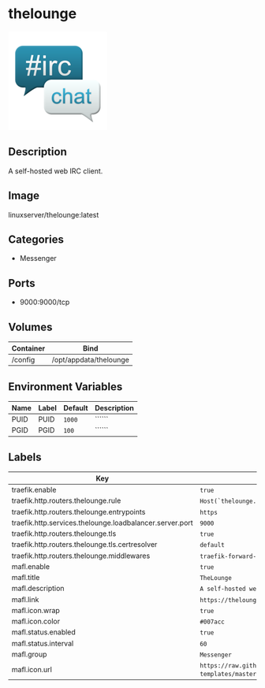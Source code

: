 # thelounge

![Logo](images/thelounge.png)

## Description
A self\-hosted web IRC client.

## Image
linuxserver/thelounge:latest

## Categories
- Messenger

## Ports
- 9000:9000/tcp

## Volumes
| Container | Bind |
|-----------|------|
| /config | /opt/appdata/thelounge |

## Environment Variables
| Name | Label | Default | Description |
|------|-------|---------|-------------|
| PUID | PUID | ```1000``` | `````` |
| PGID | PGID | ```100``` | `````` |

## Labels
| Key | Value |
|-----|-------|
| traefik.enable | ```true``` |
| traefik.http.routers.thelounge.rule | ```Host(`thelounge.{$TRAEFIK_INGRESS_DOMAIN}`)``` |
| traefik.http.routers.thelounge.entrypoints | ```https``` |
| traefik.http.services.thelounge.loadbalancer.server.port | ```9000``` |
| traefik.http.routers.thelounge.tls | ```true``` |
| traefik.http.routers.thelounge.tls.certresolver | ```default``` |
| traefik.http.routers.thelounge.middlewares | ```traefik-forward-auth``` |
| mafl.enable | ```true``` |
| mafl.title | ```TheLounge``` |
| mafl.description | ```A self-hosted web IRC client.``` |
| mafl.link | ```https://thelounge.{$TRAEFIK_INGRESS_DOMAIN}``` |
| mafl.icon.wrap | ```true``` |
| mafl.icon.color | ```#007acc``` |
| mafl.status.enabled | ```true``` |
| mafl.status.interval | ```60``` |
| mafl.group | ```Messenger``` |
| mafl.icon.url | ```https://raw.githubusercontent.com/linuxserver/community-templates/master/lsiocommunity/img/shout-icon.png``` |

